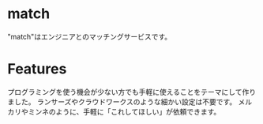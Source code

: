 # match

"match"はエンジニアとのマッチングサービスです。

# Features

プログラミングを使う機会が少ない方でも手軽に使えることをテーマにして作りました。
ランサーズやクラウドワークスのような細かい設定は不要です。
メルカリやミンネのように、手軽に「これしてほしい」が依頼できます。
